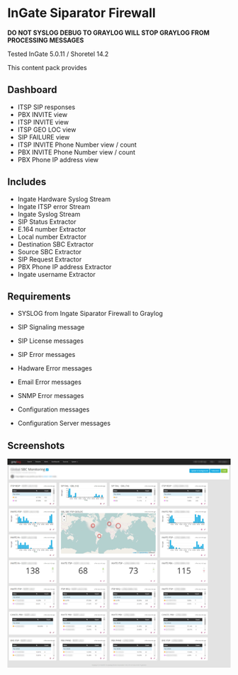# InGate Siparator Firewall

**DO NOT SYSLOG DEBUG TO GRAYLOG WILL STOP GRAYLOG FROM PROCESSING MESSAGES**

Tested InGate 5.0.11 / Shoretel 14.2

This content pack provides

## Dashboard
* ITSP SIP responses
* PBX INVITE view
* ITSP INVITE view
* ITSP GEO LOC view 
* SIP FAILURE view
* ITSP INVITE Phone Number view / count
* PBX INVITE Phone Number view / count
* PBX Phone IP address view

## Includes

* Ingate Hardware Syslog Stream
* Ingate ITSP error Stream
* Ingate Syslog Stream
* SIP Status Extractor
* E.164 number Extractor
* Local number Extractor
* Destination SBC Extractor
* Source SBC Extractor
* SIP Request Extractor
* PBX Phone IP address Extractor
* Ingate username Extractor

## Requirements

* SYSLOG from Ingate Siparator Firewall to Graylog

* SIP Signaling message
* SIP License messages
* SIP Error messages
* Hadware Error messages
* Email Error messages
* SNMP Error messages
* Configuration messages
* Configuration Server messages

## Screenshots

![Dashboard](https://github.com/greenfieldsys/Ingate-Siparator/blob/master/gl-sbc.jpg)
